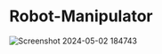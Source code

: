# Robot-Manipulator
![Screenshot 2024-05-02 184743](https://github.com/Ashutoshss/Robot-Manipulator/assets/103228643/593213c6-ae77-4c3d-bc85-3ec4c3319a6e)
